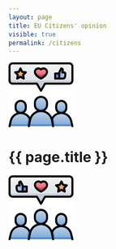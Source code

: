 ```yaml
---
layout: page
title: EU Citizens' opinion
visible: true
permalink: /citizens
---
```


<div class="citizens">
	<div class="centered-title">
		<img src="/assets/icons/DrawKit-SaaS/Color/Feedback Audience.svg">
		<h1>{{ page.title }}</h1>
		<img src="/assets/icons/DrawKit-SaaS/Color/Feedback Audience.svg" style="transform: scaleX(-1);">
	</div>
</div>





